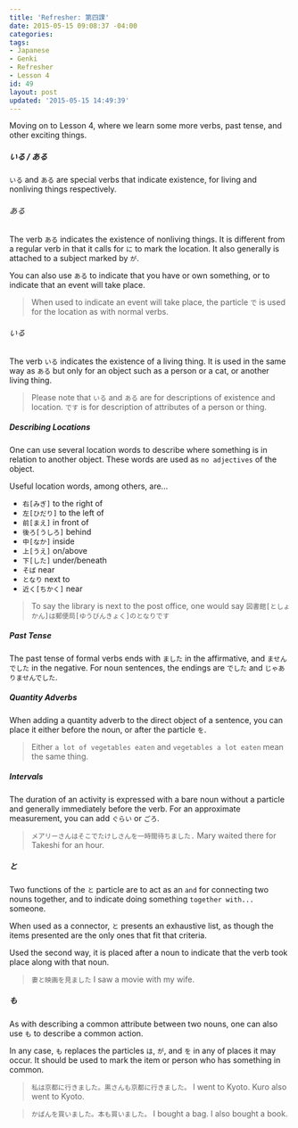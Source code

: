 ```yaml
---
title: 'Refresher: 第四課'
date: 2015-05-15 09:08:37 -04:00
categories:
tags:
- Japanese
- Genki
- Refresher
- Lesson 4
id: 49
layout: post
updated: '2015-05-15 14:49:39'
---
```


Moving on to Lesson 4, where we learn some more verbs, past tense, and other exciting things.

##### いる / ある

`いる` and `ある` are special verbs that indicate existence, for living and nonliving things respectively.

###### ある

The verb `ある` indicates the existence of nonliving things. It is different from a regular verb in that it calls for `に` to mark the location. It also generally is attached to a subject marked by `が`.

You can also use `ある` to indicate that you have or own something, or to indicate that an event will take place.

> When used to indicate an event will take place, the particle `で` is used for the location as with normal verbs.

###### いる

The verb `いる` indicates the existence of a living thing. It is used in the same way as `ある` but only for an object such as a person or a cat, or another living thing.

> Please note that `いる` and `ある` are for descriptions of existence and location. `です` is for description of attributes of a person or thing.

##### Describing Locations

One can use several location words to describe where something is in relation to another object. These words are used as `no adjectives` of the object.

Useful location words, among others, are...

 - `右[みぎ]` to the right of
 - `左[ひだり]` to the left of
 - `前[まえ]` in front of
 - `後ろ[うしろ]` behind
 - `中[なか]` inside
 - `上[うえ]` on/above
 - `下[した]` under/beneath
 - `そば` near
 - `となり` next to
 - `近く[ちかく]` near

> To say the library is next to the post office, one would say `図書館[としょかん]は郵便局[ゆうびんきょく]のとなりです`

##### Past Tense

The past tense of formal verbs ends with `ました` in the affirmative, and `ませんでした` in the negative. For noun sentences, the endings are `でした` and `じゃありませんでした`.

##### Quantity Adverbs

When adding a quantity adverb to the direct object of a sentence, you can place it either before the noun, or after the particle `を`.

> Either `a lot of vegetables eaten` and `vegetables a lot eaten` mean the same thing.

##### Intervals

The duration of an activity is expressed with a bare noun without a particle and generally immediately before the verb. For an approximate measurement, you can add `ぐらい` or `ごろ`.

> `メアリーさんはそこでたけしさんを一時間待ちました.` Mary waited there for Takeshi for an hour.

##### と

Two functions of the `と` particle are to act as an `and` for connecting two nouns together, and to indicate doing something `together with...` someone.

When used as a connector, `と` presents an exhaustive list, as though the items presented are the only ones that fit that criteria.

Used the second way, it is placed after a noun to indicate that the verb took place along with that noun.

> `妻と映画を見ました` I saw a movie with my wife.

##### も

As with describing a common attribute between two nouns, one can also use `も` to describe a common action.

In any case, `も` replaces the particles `は`, `が`, and `を` in any of places it may occur. It should be used to mark the item or person who has something in common.

> `私は京都に行きました。黒さんも京都に行きました。` I went to Kyoto. Kuro also went to Kyoto.

> `かばんを買いました。本も買いました。` I bought a bag. I also bought a book.
